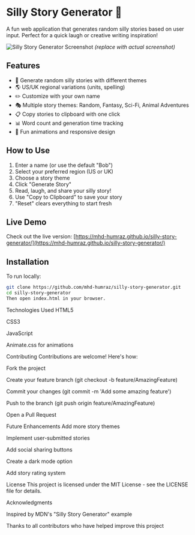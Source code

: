 # Silly Story Generator 🤪

A fun web application that generates random silly stories based on user input. Perfect for a quick laugh or creative writing inspiration!

![Silly Story Generator Screenshot](screenshot.png) *(replace with actual screenshot)*

## Features

- 🎲 Generate random silly stories with different themes
- 🌎 US/UK regional variations (units, spelling)
- ✏️ Customize with your own name
- 🎭 Multiple story themes: Random, Fantasy, Sci-Fi, Animal Adventures
- 📋 Copy stories to clipboard with one click
- 📊 Word count and generation time tracking
- 🎉 Fun animations and responsive design

## How to Use

1. Enter a name (or use the default "Bob")
2. Select your preferred region (US or UK)
3. Choose a story theme
4. Click "Generate Story"
5. Read, laugh, and share your silly story!
6. Use "Copy to Clipboard" to save your story
7. "Reset" clears everything to start fresh

## Live Demo

Check out the live version: [https://mhd-humraz.github.io/silly-story-generator/](https://mhd-humraz.github.io/silly-story-generator/)

## Installation

To run locally:

```bash
git clone https://github.com/mhd-humraz/silly-story-generator.git
cd silly-story-generator
Then open index.html in your browser.
```
Technologies Used
HTML5

CSS3

JavaScript

Animate.css for animations

Contributing
Contributions are welcome! Here's how:

Fork the project

Create your feature branch (git checkout -b feature/AmazingFeature)

Commit your changes (git commit -m 'Add some amazing feature')

Push to the branch (git push origin feature/AmazingFeature)

Open a Pull Request

Future Enhancements
Add more story themes

Implement user-submitted stories

Add social sharing buttons

Create a dark mode option

Add story rating system

License
This project is licensed under the MIT License - see the LICENSE file for details.

Acknowledgments 

Inspired by MDN's "Silly Story Generator" example

Thanks to all contributors who have helped improve this project
 

 

